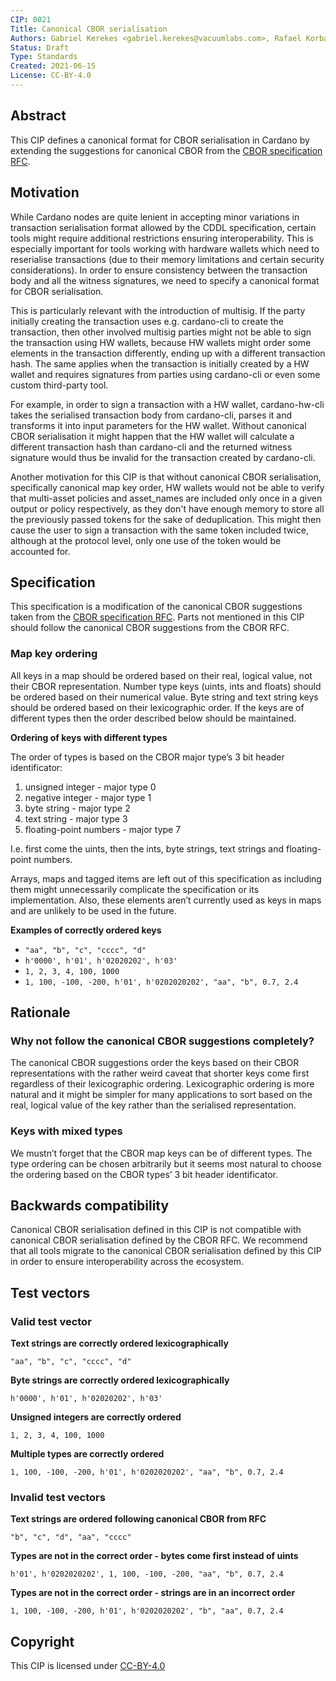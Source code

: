 ```yaml
---
CIP: 0021
Title: Canonical CBOR serialisation
Authors: Gabriel Kerekes <gabriel.kerekes@vacuumlabs.com>, Rafael Korbas <rafael.korbas@vacuumlabs.com>, Jan Mazak <jan.mazak@vacuumlabs.com>
Status: Draft
Type: Standards
Created: 2021-06-15
License: CC-BY-4.0
---
```


## Abstract

This CIP defines a canonical format for CBOR serialisation in Cardano by extending the suggestions for canonical CBOR from the [CBOR specification RFC](https://datatracker.ietf.org/doc/html/rfc7049#section-3.9).

## Motivation

While Cardano nodes are quite lenient in accepting minor variations in transaction serialisation format allowed by the CDDL specification, certain tools might require additional restrictions ensuring interoperability. This is especially important for tools working with hardware wallets which need to reserialise transactions (due to their memory limitations and certain security considerations). In order to ensure consistency between the transaction body and all the witness signatures, we need to specify a canonical format for CBOR serialisation.

This is particularly relevant with the introduction of multisig. If the party initially creating the transaction uses e.g. cardano-cli to create the transaction, then other involved multisig parties might not be able to sign the transaction using HW wallets, because HW wallets might order some elements in the transaction differently, ending up with a different transaction hash. The same applies when the transaction is initially created by a HW wallet and requires signatures from parties using cardano-cli or even some custom third-party tool.

For example, in order to sign a transaction with a HW wallet, cardano-hw-cli takes the serialised transaction body from cardano-cli, parses it and transforms it into input parameters for the HW wallet. Without canonical CBOR serialisation it might happen that the HW wallet will calculate a different transaction hash than cardano-cli and the returned witness signature would thus be invalid for the transaction created by cardano-cli.

Another motivation for this CIP is that without canonical CBOR serialisation, specifically canonical map key order, HW wallets would not be able to verify that multi-asset policies and asset_names are included only once in a given output or policy respectively, as they don't have enough memory to store all the previously passed tokens for the sake of deduplication. This might then cause the user to sign a transaction with the same token included twice, although at the protocol level, only one use of the token would be accounted for.

## Specification

This specification is a modification of the canonical CBOR suggestions taken from the [CBOR specification RFC](https://datatracker.ietf.org/doc/html/rfc7049#section-3.9). Parts not mentioned in this CIP should follow the canonical CBOR suggestions from the CBOR RFC.

### Map key ordering

All keys in a map should be ordered based on their real, logical value, not their CBOR representation. Number type keys (uints, ints and floats) should be ordered based on their numerical value. Byte string and text string keys should be ordered based on their lexicographic order. If the keys are of different types then the order described below should be maintained.

**Ordering of keys with different types**

The order of types is based on the CBOR major type’s 3 bit header identificator:

1. unsigned integer - major type 0
2. negative integer - major type 1
3. byte string - major type 2
4. text string - major type 3
5. floating-point numbers - major type 7

I.e. first come the uints, then the ints, byte strings, text strings and floating-point numbers.

Arrays, maps and tagged items are left out of this specification as including them might unnecessarily complicate the specification or its implementation. Also, these elements aren’t currently used as keys in maps and are unlikely to be used in the future.

**Examples of correctly ordered keys**

- `"aa", "b", "c", "cccc", "d"`
- `h'0000', h'01', h'02020202', h'03'`
- `1, 2, 3, 4, 100, 1000`
- `1, 100, -100, -200, h'01', h'0202020202', "aa", "b", 0.7, 2.4`

## Rationale

### Why not follow the canonical CBOR suggestions completely?

The canonical CBOR suggestions order the keys based on their CBOR representations with the rather weird caveat that shorter keys come first regardless of their lexicographic ordering. Lexicographic ordering is more natural and it might be simpler for many applications to sort based on the real, logical value of the key rather than the serialised representation.

### Keys with mixed types

We mustn’t forget that the CBOR map keys can be of different types. The type ordering can be chosen arbitrarily but it seems most natural to choose the ordering based on the CBOR types’ 3 bit header identificator.

## Backwards compatibility

Canonical CBOR serialisation defined in this CIP is not compatible with canonical CBOR serialisation defined by the CBOR RFC. We recommend that all tools migrate to the canonical CBOR serialisation defined by this CIP in order to ensure interoperability across the ecosystem.

## Test vectors

### Valid test vector

**Text strings are correctly ordered lexicographically**

`"aa", "b", "c", "cccc", "d"`

**Byte strings are correctly ordered lexicographically**

`h'0000', h'01', h'02020202', h'03'`

**Unsigned integers are correctly ordered**

`1, 2, 3, 4, 100, 1000`

**Multiple types are correctly ordered**

`1, 100, -100, -200, h'01', h'0202020202', "aa", "b", 0.7, 2.4`

### Invalid test vectors

**Text strings are ordered following canonical CBOR from RFC**

`"b", "c", "d", "aa", "cccc"`

**Types are not in the correct order - bytes come first instead of uints**

`h'01', h'0202020202', 1, 100, -100, -200, "aa", "b", 0.7, 2.4`

**Types are not in the correct order - strings are in an incorrect order**

`1, 100, -100, -200, h'01', h'0202020202', "b", "aa", 0.7, 2.4`

## Copyright

This CIP is licensed under [CC-BY-4.0](https://creativecommons.org/licenses/by/4.0/legalcode)
